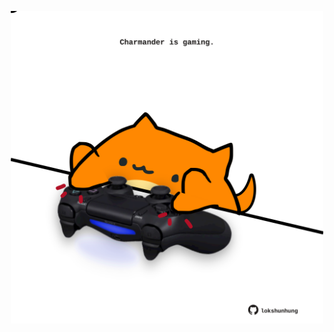 <!-- built at 10/01/2022, 06:01:16 UTC -->
<p align="center">
  <img width="500" height="500" src="./ReadmeImage.svg">
</p>
